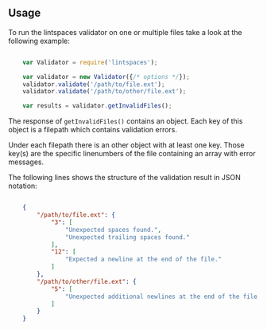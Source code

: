 ## Usage

To run the lintspaces validator on one or multiple files take a look at the following example:

```javascript

	var Validator = require('lintspaces');

	var validator = new Validator({/* options */});
	validator.validate('/path/to/file.ext');
	validator.validate('/path/to/other/file.ext');

	var results = validator.getInvalidFiles();

```

The response of ```getInvalidFiles()``` contains an object. Each key of this object is a filepath which contains validation errors.

Under each filepath there is an other object with at least one key. Those key(s) are the specific linenumbers of the file containing an array with error messages.

The following lines shows the structure of the validation result in JSON notation:

```json

	{
		"/path/to/file.ext": {
			"3": [
				"Unexpected spaces found.",
				"Unexpected trailing spaces found."
			],
			"12": [
				"Expected a newline at the end of the file."
			]
		},
		"/path/to/other/file.ext": {
			"5": [
				"Unexpected additional newlines at the end of the file."
			]
		}
	}

```
